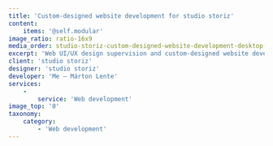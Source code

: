 ```yaml
---
title: 'Custom-designed website development for studio storiz'
content:
    items: '@self.modular'
image_ratio: ratio-16x9
media_order: studio-storiz-custom-designed-website-development-desktop-1.jpg
excerpt: 'Web UI/UX design supervision and custom-designed website development with Perch CMS integration for studio storiz, a design office in Budapest.'
client: 'studio storiz'
designer: 'studio storiz'
developer: 'Me – Márton Lente'
services:
    -
        service: 'Web development'
image_top: '0'
taxonomy:
    category:
        - 'Web development'
---
```


